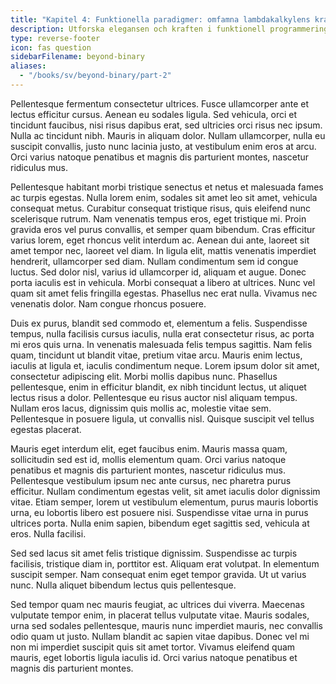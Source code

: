```yaml
---
title: "Kapitel 4: Funktionella paradigmer: omfamna lambdakalkylens kraft"
description: Utforska elegansen och kraften i funktionell programmering.
type: reverse-footer
icon: fas question
sidebarFilename: beyond-binary
aliases:
  - "/books/sv/beyond-binary/part-2"
---
```

Pellentesque fermentum consectetur ultrices. Fusce ullamcorper ante et lectus efficitur cursus. Aenean eu sodales ligula. Sed vehicula, orci et tincidunt faucibus, nisi risus dapibus erat, sed ultricies orci risus nec ipsum. Nulla ac tincidunt nibh. Mauris in aliquam dolor. Nullam ullamcorper, nulla eu suscipit convallis, justo nunc lacinia justo, at vestibulum enim eros at arcu. Orci varius natoque penatibus et magnis dis parturient montes, nascetur ridiculus mus.

Pellentesque habitant morbi tristique senectus et netus et malesuada fames ac turpis egestas. Nulla lorem enim, sodales sit amet leo sit amet, vehicula consequat metus. Curabitur consequat tristique risus, quis eleifend nunc scelerisque rutrum. Nam venenatis tempus eros, eget tristique mi. Proin gravida eros vel purus convallis, et semper quam bibendum. Cras efficitur varius lorem, eget rhoncus velit interdum ac. Aenean dui ante, laoreet sit amet tempor nec, laoreet vel diam. In ligula elit, mattis venenatis imperdiet hendrerit, ullamcorper sed diam. Nullam condimentum sem id congue luctus. Sed dolor nisl, varius id ullamcorper id, aliquam et augue. Donec porta iaculis est in vehicula. Morbi consequat a libero at ultrices. Nunc vel quam sit amet felis fringilla egestas. Phasellus nec erat nulla. Vivamus nec venenatis dolor. Nam congue rhoncus posuere.

Duis ex purus, blandit sed commodo et, elementum a felis. Suspendisse tempus, nulla facilisis cursus iaculis, nulla erat consectetur risus, ac porta mi eros quis urna. In venenatis malesuada felis tempus sagittis. Nam felis quam, tincidunt ut blandit vitae, pretium vitae arcu. Mauris enim lectus, iaculis at ligula et, iaculis condimentum neque. Lorem ipsum dolor sit amet, consectetur adipiscing elit. Morbi mollis dapibus nunc. Phasellus pellentesque, enim in efficitur blandit, ex nibh tincidunt lectus, ut aliquet lectus risus a dolor. Pellentesque eu risus auctor nisl aliquam tempus. Nullam eros lacus, dignissim quis mollis ac, molestie vitae sem. Pellentesque in posuere ligula, ut convallis nisl. Quisque suscipit vel tellus egestas placerat.

Mauris eget interdum elit, eget faucibus enim. Mauris massa quam, sollicitudin sed est id, mollis elementum quam. Orci varius natoque penatibus et magnis dis parturient montes, nascetur ridiculus mus. Pellentesque vestibulum ipsum nec ante cursus, nec pharetra purus efficitur. Nullam condimentum egestas velit, sit amet iaculis dolor dignissim vitae. Etiam semper, lorem ut vestibulum elementum, purus mauris lobortis urna, eu lobortis libero est posuere nisi. Suspendisse vitae urna in purus ultrices porta. Nulla enim sapien, bibendum eget sagittis sed, vehicula at eros. Nulla facilisi.

Sed sed lacus sit amet felis tristique dignissim. Suspendisse ac turpis facilisis, tristique diam in, porttitor est. Aliquam erat volutpat. In elementum suscipit semper. Nam consequat enim eget tempor gravida. Ut ut varius nunc. Nulla aliquet bibendum lectus quis pellentesque.

Sed tempor quam nec mauris feugiat, ac ultrices dui viverra. Maecenas vulputate tempor enim, in placerat tellus vulputate vitae. Mauris sodales, urna sed sodales pellentesque, mauris nunc imperdiet mauris, nec convallis odio quam ut justo. Nullam blandit ac sapien vitae dapibus. Donec vel mi non mi imperdiet suscipit quis sit amet tortor. Vivamus eleifend quam mauris, eget lobortis ligula iaculis id. Orci varius natoque penatibus et magnis dis parturient montes.